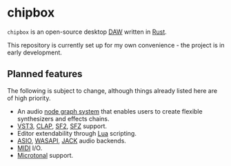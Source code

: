 # chipbox

`chipbox` is an open-source desktop [DAW](https://en.wikipedia.org/wiki/Digital_audio_workstation) written in [Rust](https://www.rust-lang.org/).

This repository is currently set up for my own convenience - the project is in early development.

## Planned features

The following is subject to change, although things already listed here are of high priority.

- An audio [node graph system](https://en.wikipedia.org/wiki/Node_graph_architecture) that enables users to create flexible synthesizers and effects chains.
- [VST3](https://en.wikipedia.org/wiki/Virtual_Studio_Technology), [CLAP](https://cleveraudio.org/), [SF2](https://en.wikipedia.org/wiki/SoundFont), [SFZ](https://sfzformat.com/) support.
- Editor extendability through [Lua](https://www.lua.org/about.html) scripting.
- [ASIO](https://en.wikipedia.org/wiki/Audio_Stream_Input/Output), [WASAPI](https://learn.microsoft.com/en-us/windows/win32/coreaudio/wasapi), [JACK](https://jackaudio.org/) audio backends.
- [MIDI](https://en.wikipedia.org/wiki/MIDI) I/O.
- [Microtonal](https://en.wikipedia.org/wiki/Microtonal_music) support.
